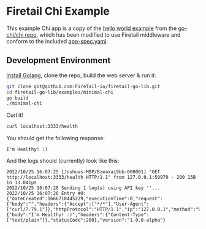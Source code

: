 # Firetail Chi Example

This example Chi app is a copy of the [hello world example](https://github.com/go-chi/chi/tree/master/_examples/hello-world) from the [go-chi/chi repo](https://github.com/go-chi/chi), which has been modified to use Firetail middleware and conform to the included [app-spec.yaml](./app-spec.yaml).



## Development Environment

[Install Golang](https://go.dev/doc/install), clone the repo, build the web server & run it:

```bash
git clone git@github.com:FireTail-io/firetail-go-lib.git
cd firetail-go-lib/examples/minimal-chi
go build
./minimal-chi
```

Curl it!

```bash
curl localhost:3333/health
```

You should get the following response:

```
I'm Healthy! :)
```

And the logs should (currently) look like this:

```
2022/10/25 16:07:25 [Joshuas-MBP/Bzeaxai9bb-000001] "GET http://localhost:3333/health HTTP/1.1" from 127.0.0.1:50970 - 200 15B in 13.041µs
2022/10/25 16:07:26 Sending 1 log(s) using API key ''...
2022/10/25 16:07:26 Entry #0: {"dateCreated":1666710445229,"executionTime":0,"request":{"body":"","headers":{"Accept":["*/*"],"User-Agent":["curl/7.79.1"]},"httpProtocol":"HTTP/1.1","ip":"127.0.0.1","method":"GET","uri":"http://localhost:3333/health","resource":"/health"},"response":{"body":"I'm Healthy! :)","headers":{"Content-Type":["text/plain"]},"statusCode":200},"version":"1.0.0-alpha"}
```

